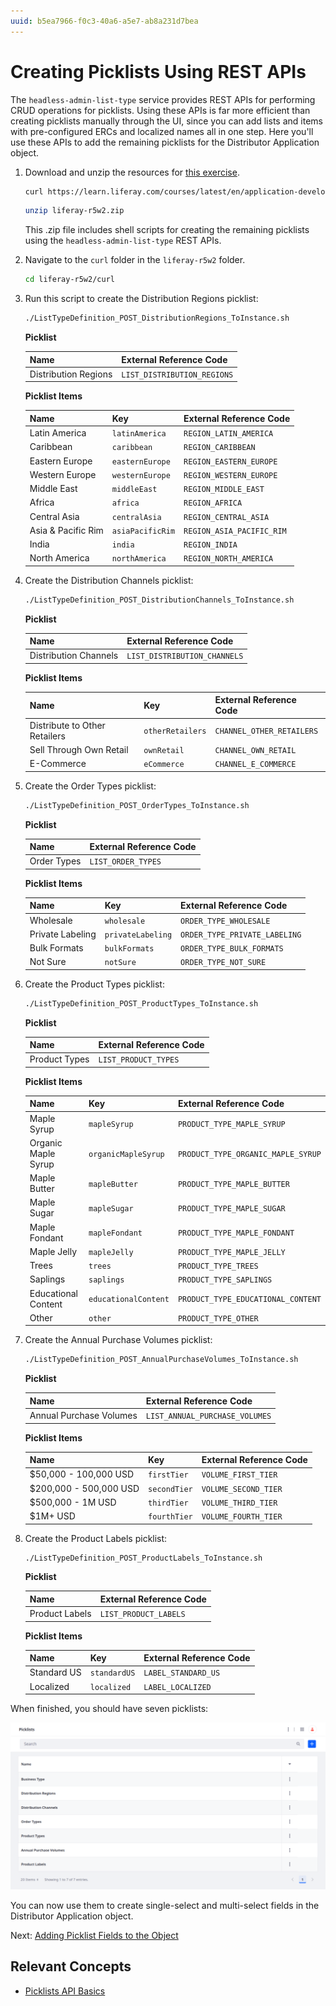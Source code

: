 ```yaml
---
uuid: b5ea7966-f0c3-40a6-a5e7-ab8a231d7bea
---
```

# Creating Picklists Using REST APIs

The `headless-admin-list-type` service provides REST APIs for performing CRUD operations for picklists. Using these APIs is far more efficient than creating picklists manually through the UI, since you can add lists and items with pre-configured ERCs and localized names all in one step. Here you'll use these APIs to add the remaining picklists for the Distributor Application object.

1. Download and unzip the resources for [this exercise](./liferay-r5w2.zip).

   ```bash
   curl https://learn.liferay.com/courses/latest/en/application-development/modeling-data-structures/liferay-r5w2.zip -O
   ```

   ```bash
   unzip liferay-r5w2.zip
   ```

   This .zip file includes shell scripts for creating the remaining picklists using the `headless-admin-list-type` REST APIs.

1. Navigate to the `curl` folder in the `liferay-r5w2` folder.

   ```bash
   cd liferay-r5w2/curl
   ```

1. Run this script to create the Distribution Regions picklist:

   ```bash
   ./ListTypeDefinition_POST_DistributionRegions_ToInstance.sh
   ```

   **Picklist**

   | Name                 | External Reference Code     |
   |:---------------------|:----------------------------|
   | Distribution Regions | `LIST_DISTRIBUTION_REGIONS` |

   **Picklist Items**

   | Name               | Key              | External Reference Code   |
   |:-------------------|:-----------------|:--------------------------|
   | Latin America      | `latinAmerica`   | `REGION_LATIN_AMERICA`    |
   | Caribbean          | `caribbean`      | `REGION_CARIBBEAN`        |
   | Eastern Europe     | `easternEurope`  | `REGION_EASTERN_EUROPE`   |
   | Western Europe     | `westernEurope`  | `REGION_WESTERN_EUROPE`   |
   | Middle East        | `middleEast`     | `REGION_MIDDLE_EAST`      |
   | Africa             | `africa`         | `REGION_AFRICA`           |
   | Central Asia       | `centralAsia`    | `REGION_CENTRAL_ASIA`     |
   | Asia & Pacific Rim | `asiaPacificRim` | `REGION_ASIA_PACIFIC_RIM` |
   | India              | `india`          | `REGION_INDIA`            |
   | North America      | `northAmerica`   | `REGION_NORTH_AMERICA`    |

1. Create the Distribution Channels picklist:

   ```bash
   ./ListTypeDefinition_POST_DistributionChannels_ToInstance.sh
   ```

   **Picklist**

   | Name                  | External Reference Code      |
   |:----------------------|:-----------------------------|
   | Distribution Channels | `LIST_DISTRIBUTION_CHANNELS` |

   **Picklist Items**

   | Name                          | Key              | External Reference Code   |
   |:------------------------------|:-----------------|:--------------------------|
   | Distribute to Other Retailers | `otherRetailers` | `CHANNEL_OTHER_RETAILERS` |
   | Sell Through Own Retail       | `ownRetail`      | `CHANNEL_OWN_RETAIL`      |
   | E-Commerce                    | `eCommerce`      | `CHANNEL_E_COMMERCE`      |

1. Create the Order Types picklist:

   ```bash
   ./ListTypeDefinition_POST_OrderTypes_ToInstance.sh
   ```

   **Picklist**

   | Name        | External Reference Code |
   |:------------|:------------------------|
   | Order Types | `LIST_ORDER_TYPES`      |

   **Picklist Items**

   | Name             | Key               | External Reference Code       |
   |:-----------------|:------------------|:------------------------------|
   | Wholesale        | `wholesale`       | `ORDER_TYPE_WHOLESALE`        |
   | Private Labeling | `privateLabeling` | `ORDER_TYPE_PRIVATE_LABELING` |
   | Bulk Formats     | `bulkFormats`     | `ORDER_TYPE_BULK_FORMATS`     |
   | Not Sure         | `notSure`         | `ORDER_TYPE_NOT_SURE`         |

1. Create the Product Types picklist:

   ```bash
   ./ListTypeDefinition_POST_ProductTypes_ToInstance.sh
   ```

   **Picklist**

   | Name          | External Reference Code |
   |:--------------|:------------------------|
   | Product Types | `LIST_PRODUCT_TYPES`    |

   **Picklist Items**

   | Name                | Key                  | External Reference Code            |
   |:--------------------|:---------------------|:-----------------------------------|
   | Maple Syrup         | `mapleSyrup`         | `PRODUCT_TYPE_MAPLE_SYRUP`         |
   | Organic Maple Syrup | `organicMapleSyrup`  | `PRODUCT_TYPE_ORGANIC_MAPLE_SYRUP` |
   | Maple Butter        | `mapleButter`        | `PRODUCT_TYPE_MAPLE_BUTTER`        |
   | Maple Sugar         | `mapleSugar`         | `PRODUCT_TYPE_MAPLE_SUGAR`         |
   | Maple Fondant       | `mapleFondant`       | `PRODUCT_TYPE_MAPLE_FONDANT`       |
   | Maple Jelly         | `mapleJelly`         | `PRODUCT_TYPE_MAPLE_JELLY`         |
   | Trees               | `trees`              | `PRODUCT_TYPE_TREES`               |
   | Saplings            | `saplings`           | `PRODUCT_TYPE_SAPLINGS`            |
   | Educational Content | `educationalContent` | `PRODUCT_TYPE_EDUCATIONAL_CONTENT` |
   | Other               | `other`              | `PRODUCT_TYPE_OTHER`               |

1. Create the Annual Purchase Volumes picklist:

   ```bash
   ./ListTypeDefinition_POST_AnnualPurchaseVolumes_ToInstance.sh
   ```

   **Picklist**

   | Name                    | External Reference Code        |
   |:------------------------|:-------------------------------|
   | Annual Purchase Volumes | `LIST_ANNUAL_PURCHASE_VOLUMES` |

   **Picklist Items**

   | Name                   | Key          | External Reference Code |
   |:-----------------------|:-------------|:------------------------|
   | $50,000 - 100,000 USD  | `firstTier`  | `VOLUME_FIRST_TIER`     |
   | $200,000 - 500,000 USD | `secondTier` | `VOLUME_SECOND_TIER`    |
   | $500,000 - 1M USD      | `thirdTier`  | `VOLUME_THIRD_TIER`     |
   | $1M+ USD               | `fourthTier` | `VOLUME_FOURTH_TIER`    |

1. Create the Product Labels picklist:

   ```bash
   ./ListTypeDefinition_POST_ProductLabels_ToInstance.sh
   ```

   **Picklist**

   | Name           | External Reference Code |
   |:---------------|:------------------------|
   | Product Labels | `LIST_PRODUCT_LABELS`   |

   **Picklist Items**

   | Name        | Key          | External Reference Code |
   |:------------|:-------------|:------------------------|
   | Standard US | `standardUS` | `LABEL_STANDARD_US`     |
   | Localized   | `localized`  | `LABEL_LOCALIZED`       |

When finished, you should have seven picklists:

![Create these picklists for use in the Distributor Application object.](./creating-picklists-using-rest-apis/images/01.png)

You can now use them to create single-select and multi-select fields in the Distributor Application object.

Next: [Adding Picklist Fields to the Object](./adding-picklist-fields-to-the-object.md)

## Relevant Concepts

* [Picklists API Basics](https://learn.liferay.com/en/w/dxp/building-applications/objects/picklists/picklists-api-basics)
